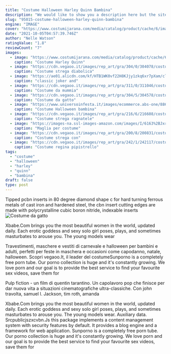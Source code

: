 ```yaml
---
title: "Costume Halloween Harley Quinn Bambina"
description: "We would like to show you a description here but the site wont allow us.Learn more"
slug: "95015-costume-halloween-harley-quinn-bambina"
engine: "IMAGE"
cover: "https://www.costumijarana.com/media/catalog/product/cache/6/image/650x650/9df78eab33525d08d6e5fb8d27136e95/d/i/disfraz-de-harley-quinn-para-nina.jpg"
date: "2021-10-05T04:57:39.746Z"
author: "Nelle Watson"
ratingValue: "1.8"
reviewCount: "7"
images:
  - image: "https://www.costumijarana.com/media/catalog/product/cache/6/image/650x650/9df78eab33525d08d6e5fb8d27136e95/d/i/disfraz-de-harley-quinn-para-nina.jpg"
    caption: "Costume Harley Quinn"
  - image: "https://cdn.vegaoo.it/images/rep_art/gra/304/0/304078/costume-strega-diabolica-per-bambina-halloween.jpg"
    caption: "Costume strega diabolica"
  - image: "https://ae01.alicdn.com/kf/HTB1WK0vf22H8KJjy1zkq6xr7pXam/classic-joker-and-harley-cosplay-costume-jacket-for-girls-kids-suicide-squad-children-fancy-dress-halloween.jpg"
    caption: "classic joker and"
  - image: "https://cdn.vegaoo.it/images/rep_art/gra/311/0/311046/costume-da-mummia-zombie-per-bambino.jpg"
    caption: "Costume da mummia"
  - image: "https://cdn.vegaoo.it/images/rep_art/gra/304/5/304578/costume-da-gatto-rosa-e-nero-per-bambina.jpg"
    caption: "Costume da gatto"
  - image: "https://www.universoinfesta.it/images/ecommerce.abs-one/886x709/eShops_99/66395-1602493604.jpg"
    caption: "Costume Halloween bambina"
  - image: "https://cdn.vegaoo.it/images/rep_art/gra/216/6/216608/costume-strega-ragnatele-bambina-halloween.jpg"
    caption: "Costume strega ragnatele"
  - image: "https://images-na.ssl-images-amazon.com/images/I/6163%2BJxry2L._AC_UL1400_.jpg"
    caption: "Maglia per costume"
  - image: "https://cdn.vegaoo.it/images/rep_art/gra/200/8/200831/costume-strega-donna-halloween.jpg"
    caption: "Costume strega con"
  - image: "https://cdn.vegaoo.it/images/rep_art/gra/242/1/242117/costume-regina-pipistrello-cattiva-per-donna-halloween.jpg"
    caption: "Costume regina pipistrello"
tags:
  - "costume"
  - "halloween"
  - "harley"
  - "quinn"
  - "bambina"
draft: false
type: post
---
```


Tipped pcbn inserts in 80 degree diamond shape c for hard turning ferrous metals of cast iron and hardened steel, the cbn insert cutting edges are made with polycrystalline cubic boron nitride, indexable inserts
![Costume da gatto](https://cdn.vegaoo.it/images/rep_art/gra/304/5/304578/costume-da-gatto-rosa-e-nero-per-bambina.jpg "Costume da gatto")

Xbabe.Com brings you the most beautiful women in the world, updated daily. Each erotic goddess and sexy solo girl poses, plays, and sometimes masturbates to arouse you. The young models wear
<!--inArticleAds-->

<!--galleryOne-->

Travestimenti, maschere e vestiti di carnevale e halloween per bambini e adulti, perfetti per feste in maschera e occasioni come capodanno, natale, halloween. Scopri vegaoo.It, il leader del costumeSunporno is a completely free porn tube. Our porno collection is huge and it's constantly growing. We love porn and our goal is to provide the best service to find your favourite sex videos, save them for
<!--inArticleAds-->

<!--galleryTwo-->

Pulp fiction - un film di quentin tarantino. Un capolavoro pop che finisce per dar nuova vita a situazioni cinematografiche ultra-classiche. Con john travolta, samuel l. Jackson, tim roth, amanda
<!--galleryThree-->

Xbabe.Com brings you the most beautiful women in the world, updated daily. Each erotic goddess and sexy solo girl poses, plays, and sometimes masturbates to arouse you. The young models wear. Auxiliary data. Srcpublicjszxcvbn.Js this package implements a content management system with security features by default. It provides a blog engine and a framework for web application. Sunporno is a completely free porn tube. Our porno collection is huge and it's constantly growing. We love porn and our goal is to provide the best service to find your favourite sex videos, save them for